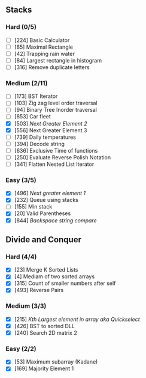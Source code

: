 ## Stacks
### Hard (0/5)
- [ ] [224]  Basic Calculator
- [ ] [85]  Maximal Rectangle
- [ ] [42]  Trapping rain water
- [ ] [84]  Largest rectangle in histogram
- [ ] [316]  Remove duplicate letters

### Medium (2/11)
- [ ] [173]  BST Iterator
- [ ] [103]  Zig zag level order traversal
- [ ] [94]  Binary Tree Inorder traversal
- [ ] [853]  Car fleet
- [x] [503]  *Next Greater Element 2*
- [x] [556]  Next Greater Element 3
- [ ] [739]  Daily temperatures
- [ ] [394]  Decode string
- [ ] [636]  Exclusive Time of functions
- [ ] [250]  Evaluate Reverse Polish Notation
- [ ] [341]  Flatten Nested List Iterator

### Easy (3/5)
- [x] [496] *Next greater element 1*
- [x] [232] Queue using stacks
- [ ] [155] Min stack
- [x] [20] Valid Parentheses
- [x] [844] *Backspace string compare*

## Divide and Conquer
### Hard (4/4)
- [x] [23] Merge K Sorted Lists
- [x] [4] Mediam of two sorted arrays
- [x] [315] Count of smaller numbers after self
- [x] [493] Reverse Pairs

### Medium (3/3)
- [x] [215] *Kth Largest element in array aka Quickselect*
- [x] [426] BST to sorted DLL
- [x] [240] Search 2D matrix 2

### Easy (2/2)
- [x] [53] Maximum subarray (Kadane)
- [x] [169] Majority Element 1